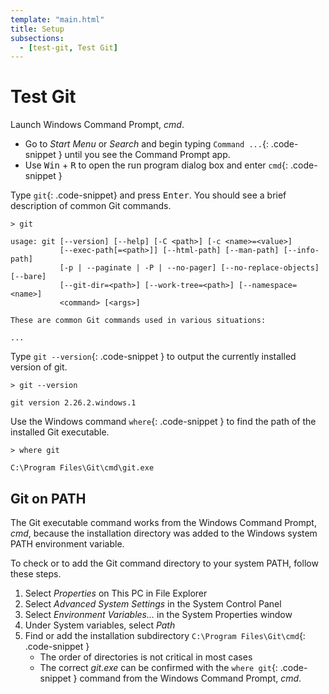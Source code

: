 ```yaml
---
template: "main.html"
title: Setup
subsections:
  - [test-git, Test Git]
---
```


# Test Git

Launch Windows Command Prompt, *cmd*.

- Go to *Start Menu* or *Search* and begin typing `Command ...`{: .code-snippet } until you see the Command Prompt app.
- Use <kbd>Win</kbd> + <kbd>R</kbd> to open the run program dialog box and enter `cmd`{: .code-snippet }

Type `git`{: .code-snippet} and press <kbd>Enter</kbd>. You should see a brief description of common Git commands.

```{.code-block}
> git

usage: git [--version] [--help] [-C <path>] [-c <name>=<value>]
           [--exec-path[=<path>]] [--html-path] [--man-path] [--info-path]
           [-p | --paginate | -P | --no-pager] [--no-replace-objects] [--bare]
           [--git-dir=<path>] [--work-tree=<path>] [--namespace=<name>]
           <command> [<args>]

These are common Git commands used in various situations:

...
```

Type `git --version`{: .code-snippet } to output the currently installed version of git.

```{.code-block}
> git --version

git version 2.26.2.windows.1
```

Use the Windows command `where`{: .code-snippet } to find the path of the installed Git executable.

```{.code-block}
> where git

C:\Program Files\Git\cmd\git.exe
```

## Git on PATH

The Git executable command works from the Windows Command Prompt, *cmd*, because the installation directory was added to the Windows system PATH environment variable.

To check or to add the Git command directory to your system PATH, follow these steps.

1. Select *Properties* on This PC in File Explorer
2. Select *Advanced System Settings* in the System Control Panel
3. Select *Environment Variables...* in the System Properties window
4. Under System variables, select *Path*
5. Find or add the installation subdirectory `C:\Program Files\Git\cmd`{: .code-snippet }
	- The order of directories is not critical in most cases
	- The correct *git.exe* can be confirmed with the `where git`{: .code-snippet } command from the Windows Command Prompt, *cmd*.